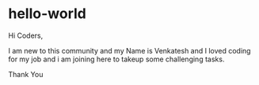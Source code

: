 # hello-world
Hi Coders,

I am new to this community and my Name is Venkatesh and I loved coding for my job and i am joining here to takeup some challenging tasks.

Thank You



